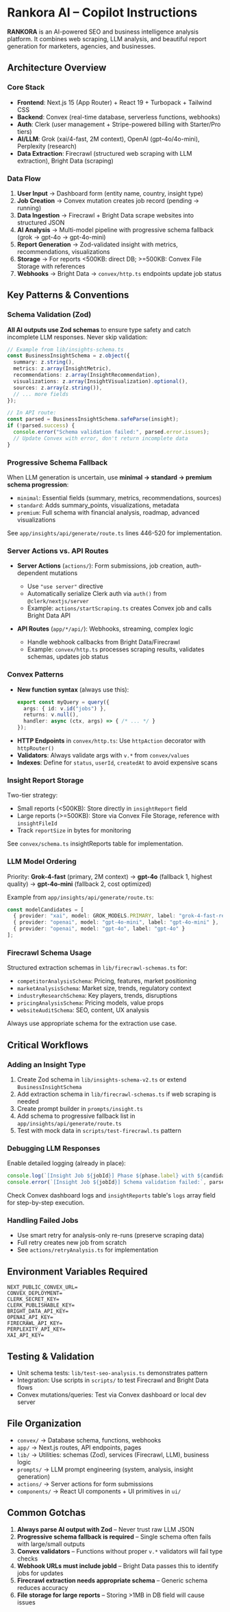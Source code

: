 # Rankora AI – Copilot Instructions

**RANKORA** is an AI-powered SEO and business intelligence analysis platform. It combines web scraping, LLM analysis, and beautiful report generation for marketers, agencies, and businesses.

## Architecture Overview

### Core Stack
- **Frontend**: Next.js 15 (App Router) + React 19 + Turbopack + Tailwind CSS
- **Backend**: Convex (real-time database, serverless functions, webhooks)
- **Auth**: Clerk (user management + Stripe-powered billing with Starter/Pro tiers)
- **AI/LLM**: Grok (xai/4-fast, 2M context), OpenAI (gpt-4o/4o-mini), Perplexity (research)
- **Data Extraction**: Firecrawl (structured web scraping with LLM extraction), Bright Data (scraping)

### Data Flow
1. **User Input** → Dashboard form (entity name, country, insight type)
2. **Job Creation** → Convex mutation creates job record (pending → running)
3. **Data Ingestion** → Firecrawl + Bright Data scrape websites into structured JSON
4. **AI Analysis** → Multi-model pipeline with progressive schema fallback (grok → gpt-4o → gpt-4o-mini)
5. **Report Generation** → Zod-validated insight with metrics, recommendations, visualizations
6. **Storage** → For reports <500KB: direct DB; >=500KB: Convex File Storage with references
7. **Webhooks** → Bright Data → `convex/http.ts` endpoints update job status

## Key Patterns & Conventions

### Schema Validation (Zod)
**All AI outputs use Zod schemas** to ensure type safety and catch incomplete LLM responses. Never skip validation:

```typescript
// Example from lib/insights-schema.ts
const BusinessInsightSchema = z.object({
  summary: z.string(),
  metrics: z.array(InsightMetric),
  recommendations: z.array(InsightRecommendation),
  visualizations: z.array(InsightVisualization).optional(),
  sources: z.array(z.string()),
  // ... more fields
});

// In API route:
const parsed = BusinessInsightSchema.safeParse(insight);
if (!parsed.success) {
  console.error("Schema validation failed:", parsed.error.issues);
  // Update Convex with error, don't return incomplete data
}
```

### Progressive Schema Fallback
When LLM generation is uncertain, use **minimal → standard → premium schema progression**:

- `minimal`: Essential fields (summary, metrics, recommendations, sources)
- `standard`: Adds summary_points, visualizations, metadata
- `premium`: Full schema with financial analysis, roadmap, advanced visualizations

See `app/insights/api/generate/route.ts` lines 446-520 for implementation.

### Server Actions vs. API Routes
- **Server Actions** (`actions/`): Form submissions, job creation, auth-dependent mutations
  - Use `"use server"` directive
  - Automatically serialize Clerk auth via `auth()` from `@clerk/nextjs/server`
  - Example: `actions/startScraping.ts` creates Convex job and calls Bright Data API
  
- **API Routes** (`app/*/api/`): Webhooks, streaming, complex logic
  - Handle webhook callbacks from Bright Data/Firecrawl
  - Example: `convex/http.ts` processes scraping results, validates schemas, updates job status

### Convex Patterns
- **New function syntax** (always use this):
  ```typescript
  export const myQuery = query({
    args: { id: v.id("jobs") },
    returns: v.null(),
    handler: async (ctx, args) => { /* ... */ }
  });
  ```
- **HTTP Endpoints** in `convex/http.ts`: Use `httpAction` decorator with `httpRouter()`
- **Validators**: Always validate args with `v.*` from `convex/values`
- **Indexes**: Define for `status`, `userId`, `createdAt` to avoid expensive scans

### Insight Report Storage
Two-tier strategy:
- Small reports (<500KB): Store directly in `insightReport` field
- Large reports (>=500KB): Store via Convex File Storage, reference with `insightFileId`
- Track `reportSize` in bytes for monitoring

See `convex/schema.ts` insightReports table for implementation.

### LLM Model Ordering
Priority: **Grok-4-fast** (primary, 2M context) → **gpt-4o** (fallback 1, highest quality) → **gpt-4o-mini** (fallback 2, cost optimized)

Example from `app/insights/api/generate/route.ts`:
```typescript
const modelCandidates = [
  { provider: "xai", model: GROK_MODELS.PRIMARY, label: "grok-4-fast-reasoning" },
  { provider: "openai", model: "gpt-4o-mini", label: "gpt-4o-mini" },
  { provider: "openai", model: "gpt-4o", label: "gpt-4o" }
];
```

### Firecrawl Schema Usage
Structured extraction schemas in `lib/firecrawl-schemas.ts` for:
- `competitorAnalysisSchema`: Pricing, features, market positioning
- `marketAnalysisSchema`: Market size, trends, regulatory context
- `industryResearchSchema`: Key players, trends, disruptions
- `pricingAnalysisSchema`: Pricing models, value props
- `websiteAuditSchema`: SEO, content, UX analysis

Always use appropriate schema for the extraction use case.

## Critical Workflows

### Adding an Insight Type
1. Create Zod schema in `lib/insights-schema-v2.ts` or extend `BusinessInsightSchema`
2. Add extraction schema in `lib/firecrawl-schemas.ts` if web scraping is needed
3. Create prompt builder in `prompts/insight.ts`
4. Add schema to progressive fallback list in `app/insights/api/generate/route.ts`
5. Test with mock data in `scripts/test-firecrawl.ts` pattern

### Debugging LLM Responses
Enable detailed logging (already in place):
```typescript
console.log(`[Insight Job ${jobId}] Phase ${phase.label} with ${candidate.label}`);
console.error(`[Insight Job ${jobId}] Schema validation failed:`, parsed.error?.issues);
```

Check Convex dashboard logs and `insightReports` table's `logs` array field for step-by-step execution.

### Handling Failed Jobs
- Use smart retry for analysis-only re-runs (preserve scraping data)
- Full retry creates new job from scratch
- See `actions/retryAnalysis.ts` for implementation

## Environment Variables Required
```
NEXT_PUBLIC_CONVEX_URL=
CONVEX_DEPLOYMENT=
CLERK_SECRET_KEY=
CLERK_PUBLISHABLE_KEY=
BRIGHT_DATA_API_KEY=
OPENAI_API_KEY=
FIRECRAWL_API_KEY=
PERPLEXITY_API_KEY=
XAI_API_KEY=
```

## Testing & Validation
- Unit schema tests: `lib/test-seo-analysis.ts` demonstrates pattern
- Integration: Use scripts in `scripts/` to test Firecrawl and Bright Data flows
- Convex mutations/queries: Test via Convex dashboard or local dev server

## File Organization
- `convex/` → Database schema, functions, webhooks
- `app/` → Next.js routes, API endpoints, pages
- `lib/` → Utilities: schemas (Zod), services (Firecrawl, LLM), business logic
- `prompts/` → LLM prompt engineering (system, analysis, insight generation)
- `actions/` → Server actions for form submissions
- `components/` → React UI components + UI primitives in `ui/`

## Common Gotchas
1. **Always parse AI output with Zod** – Never trust raw LLM JSON
2. **Progressive schema fallback is required** – Single schema often fails with large/small outputs
3. **Convex validators** – Functions without proper `v.*` validators will fail type checks
4. **Webhook URLs must include jobId** – Bright Data passes this to identify jobs for updates
5. **Firecrawl extraction needs appropriate schema** – Generic schema reduces accuracy
6. **File storage for large reports** – Storing >1MB in DB field will cause issues
